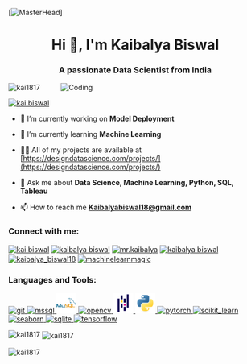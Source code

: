 [![MasterHead](https://th-i.thgim.com/public/incoming/u7j8cp/article66426888.ece/alternates/FREE_1200/Lead%20image.jpg)]
<h1 align="center">Hi 👋, I'm Kaibalya Biswal</h1>
<h3 align="center">A passionate Data Scientist from India</h3>
<img align="right" alt="Coding" width="400" src="https://user-images.githubusercontent.com/74038190/212750147-854a394f-fee9-4080-9770-78a4b7ece53f.gif">


<p align="left"> <img src="https://komarev.com/ghpvc/?username=kai1817&label=Profile%20views&color=0e75b6&style=flat" alt="kai1817" /> </p>

<p align="left"> <a href="https://twitter.com/kai.biswal" target="blank"><img src="https://img.shields.io/twitter/follow/kai.biswal?logo=twitter&style=for-the-badge" alt="kai.biswal" /></a> </p>

- 🔭 I’m currently working on **Model Deployment**

- 🌱 I’m currently learning **Machine Learning**

- 👨‍💻 All of my projects are available at [https://designdatascience.com/projects/](https://designdatascience.com/projects/)

- 💬 Ask me about **Data Science, Machine Learning, Python, SQL, Tableau**

- 📫 How to reach me **Kaibalyabiswal18@gmail.com**

<h3 align="left">Connect with me:</h3>
<p align="left">
<a href="https://x.com/kaibiswal18" target="blank"><img align="center" src="https://raw.githubusercontent.com/rahuldkjain/github-profile-readme-generator/master/src/images/icons/Social/twitter.svg" alt="kai.biswal" height="30" width="40" /></a>
<a href="https://linkedin.com/in/kaibalya biswal" target="blank"><img align="center" src="https://raw.githubusercontent.com/rahuldkjain/github-profile-readme-generator/master/src/images/icons/Social/linked-in-alt.svg" alt="kaibalya biswal" height="30" width="40" /></a>
<a href="https://kaggle.com/mr.kaibalya" target="blank"><img align="center" src="https://raw.githubusercontent.com/rahuldkjain/github-profile-readme-generator/master/src/images/icons/Social/kaggle.svg" alt="mr.kaibalya" height="30" width="40" /></a>
<a href="https://fb.com/kaibalya biswal" target="blank"><img align="center" src="https://raw.githubusercontent.com/rahuldkjain/github-profile-readme-generator/master/src/images/icons/Social/facebook.svg" alt="kaibalya biswal" height="30" width="40" /></a>
<a href="https://instagram.com/kaibalya_biswal18" target="blank"><img align="center" src="https://raw.githubusercontent.com/rahuldkjain/github-profile-readme-generator/master/src/images/icons/Social/instagram.svg" alt="kaibalya_biswal18" height="30" width="40" /></a>
<a href="https://www.youtube.com/c/machinelearnmagic" target="blank"><img align="center" src="https://raw.githubusercontent.com/rahuldkjain/github-profile-readme-generator/master/src/images/icons/Social/youtube.svg" alt="machinelearnmagic" height="30" width="40" /></a>
</p>

<h3 align="left">Languages and Tools:</h3>
<p align="left"> <a href="https://git-scm.com/" target="_blank" rel="noreferrer"> <img src="https://www.vectorlogo.zone/logos/git-scm/git-scm-icon.svg" alt="git" width="40" height="40"/> </a> <a href="https://www.microsoft.com/en-us/sql-server" target="_blank" rel="noreferrer"> <img src="https://www.svgrepo.com/show/303229/microsoft-sql-server-logo.svg" alt="mssql" width="40" height="40"/> </a> <a href="https://www.mysql.com/" target="_blank" rel="noreferrer"> <img src="https://raw.githubusercontent.com/devicons/devicon/master/icons/mysql/mysql-original-wordmark.svg" alt="mysql" width="40" height="40"/> </a> <a href="https://opencv.org/" target="_blank" rel="noreferrer"> <img src="https://www.vectorlogo.zone/logos/opencv/opencv-icon.svg" alt="opencv" width="40" height="40"/> </a> <a href="https://pandas.pydata.org/" target="_blank" rel="noreferrer"> <img src="https://raw.githubusercontent.com/devicons/devicon/2ae2a900d2f041da66e950e4d48052658d850630/icons/pandas/pandas-original.svg" alt="pandas" width="40" height="40"/> </a> <a href="https://www.python.org" target="_blank" rel="noreferrer"> <img src="https://raw.githubusercontent.com/devicons/devicon/master/icons/python/python-original.svg" alt="python" width="40" height="40"/> </a> <a href="https://pytorch.org/" target="_blank" rel="noreferrer"> <img src="https://www.vectorlogo.zone/logos/pytorch/pytorch-icon.svg" alt="pytorch" width="40" height="40"/> </a> <a href="https://scikit-learn.org/" target="_blank" rel="noreferrer"> <img src="https://upload.wikimedia.org/wikipedia/commons/0/05/Scikit_learn_logo_small.svg" alt="scikit_learn" width="40" height="40"/> </a> <a href="https://seaborn.pydata.org/" target="_blank" rel="noreferrer"> <img src="https://seaborn.pydata.org/_images/logo-mark-lightbg.svg" alt="seaborn" width="40" height="40"/> </a> <a href="https://www.sqlite.org/" target="_blank" rel="noreferrer"> <img src="https://www.vectorlogo.zone/logos/sqlite/sqlite-icon.svg" alt="sqlite" width="40" height="40"/> </a> <a href="https://www.tensorflow.org" target="_blank" rel="noreferrer"> <img src="https://www.vectorlogo.zone/logos/tensorflow/tensorflow-icon.svg" alt="tensorflow" width="40" height="40"/> </a> </p>

<p><img align="left" src="https://github-readme-stats.vercel.app/api/top-langs?username=kai1817&show_icons=true&locale=en&layout=compact" alt="kai1817" /></p>

<p>&nbsp;<img align="center" src="https://github-readme-stats.vercel.app/api?username=kai1817&show_icons=true&locale=en" alt="kai1817" /></p>

<p><img align="center" src="https://github-readme-streak-stats.herokuapp.com/?user=kai1817&" alt="kai1817" /></p>
